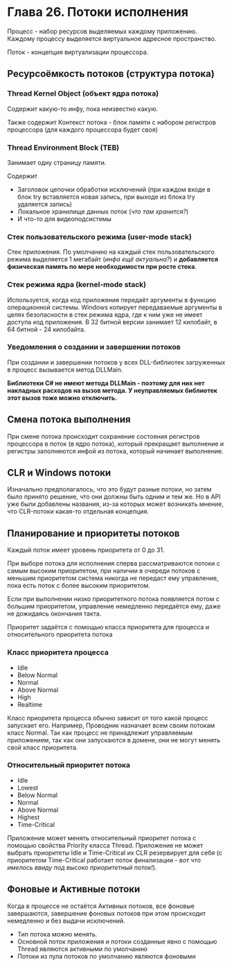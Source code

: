 # Глава 26. Потоки исполнения

Процесс - набор ресурсов выделяемых каждому приложению. Каждому процессу выделяется виртуальное адресное пространство.

Поток - концепция виртуализации процессора.

## Ресурсоёмкость потоков (структура потока)

### Thread Kernel Object (объект ядра потока)

Содержит какую-то инфу, пока неизвестно какую.

Также содержит Контекст потока - блок памяти с набором регистров процессора (для каждого процессора будет своя)

### Thread Environment Block (TEB)

Занимает одну страницу памяти.

Содержит

* Заголовок цепочки обработки исключений (при каждом входе в блок try вставляется новая запись, при выходе из блока try удаляется запись)
* Локальное хранилище данных поток (_что там хранится?_)
* И что-то для видеоподсистемы

### Стек пользовательского режима (user-mode stack)

Стек приложения. По умолчанию на каждый стек пользовательского режима выделяется 1 мегабайт (_инфа ещё актуальна?_) и **добавляется физическая память по мере необходимости при росте стека**.

### Стек режима ядра (kernel-mode stack)

Используется, когда код приложения передаёт аргументы в функцию операционной системы. Windows копирует передаваемые аргументы в целях безопасности в стек режима ядра, где к ним уже не имеет доступа код приложения. В 32 битной версии занимает 12 килобайт, в 64 битной - 24 килобайта.

### Уведомления о создании и завершении потоков

При создании и завершении потоков у всех DLL-библиотек загруженных в процесс вызывается метод DLLMain.

**Библиотеки C# не имеют метода DLLMain - поэтому для них нет накладных расходов на вызов метода. У неуправляемых библиотек этот вызов тоже можно отключить.**

## Смена потока выполнения

При смене потока происходит сохранение состояния регистров процессора в поток (в ядро потока), который прекращает выполнение и регистры заполняются инфой из потока, который начинает выполнение.

## CLR и Windows потоки

Изначально предполагалось, что это будут разные потоки, но затем было принято решение, что они должны быть одним и тем же. Но в API уже были добавлены названия, из-за которых может возникать мнение, что CLR-потоки какая-то отдельная концепция.

## Планирование и приоритеты потоков

Каждый поток имеет уровень приоритета от 0 до 31.

При выборе потока для исполнения сперва рассматриваются потоки с самым высоким приоритетом, при наличии в очереди потоков с меньшим приоритетом система никогда не передаст ему управление, пока есть поток с более высоким приоритетом.

Если при выполнении низко приоритетного потока появляется потом с большим приоритетом, управление немедленно передаётся ему, даже не дожидаясь окончания такта.

Приоритет задаётся с помощью класса приоритета для процесса и относительного приоритета потока

### Класс приоритета процесса

* Idle
* Below Normal
* Normal
* Above Normal
* High
* Realtime

Класс приоритета процесса обычно зависит от того какой процесс запускает его. Например, Проводник назначает всем своим потокам класс Normal. Так как процесс не принадлежит управляемым приложением, так как они запускаются в домене, они не могут менять свой класс приоритета.

### Относительный приоритет потока

* Idle
* Lowest
* Below Normal
* Normal
* Above Normal
* Highest
* Time-Critical

Приложение может менять относительный приоритет потока с помощью свойства Priority класса Thread. Приложение не может выбрать приоритеты Idle и Time-Critical их CLR резервирует для себя (с приоритетом Time-Critical работает поток финализации - _вот что имелось ввиду под высоко приоритетный поток!_).

## Фоновые и Активные потоки

Когда в процессе не остаётся Активных потоков, все фоновые завершаются, завершение фоновых потоков при этом происходит немедленно и без выдачи исключений.

* Тип потока можно менять.
* Основной поток приложения и потоки созданные явно с помощью Thread являются активными по умолчанию
* Потоки из пула потоков по умолчанию являются фоновыми
